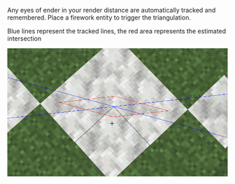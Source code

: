 Any eyes of ender in your render distance are automatically tracked and remembered. Place a firework entity to trigger the triangulation.

Blue lines represent the tracked lines, the red area represents the estimated intersection

![img.png](img.png)
